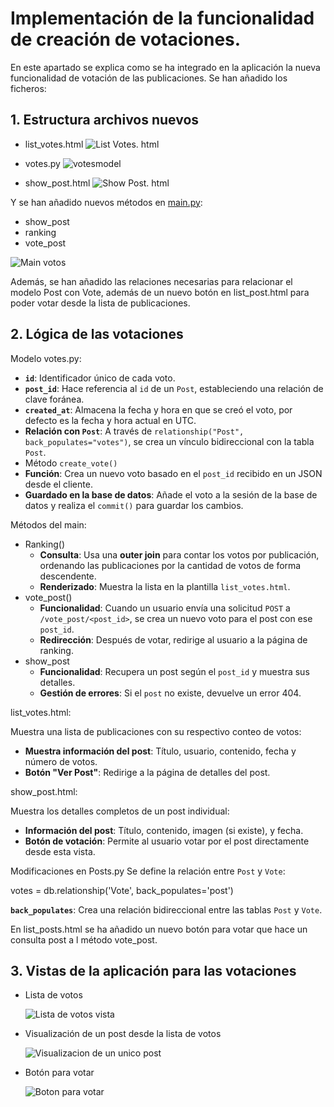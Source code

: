 # Implementación de la funcionalidad de creación de votaciones.

En este apartado se explica como se ha integrado en la aplicación la nueva funcionalidad de votación de las publicaciones.
Se han añadido los ficheros:

## 1. Estructura archivos nuevos
- list_votes.html
![List Votes. html](imagenes/list_voteshtml.png)

- votes.py
![votesmodel](imagenes/votesmodel.png)

- show_post.html
![Show Post. html](imagenes/showpost1html.png)


Y se han añadido nuevos métodos en [main.py](http://main.py):

- show_post
- ranking
- vote_post

![Main votos](imagenes/mainvotos.png)

Además, se han añadido las relaciones necesarias para relacionar el modelo Post con Vote, además de un nuevo botón en list_post.html para poder votar desde la lista de publicaciones.

## 2. Lógica de las votaciones
Modelo votes.py:

- **`id`**: Identificador único de cada voto.
- **`post_id`**: Hace referencia al `id` de un `Post`, estableciendo una relación de clave foránea.
- **`created_at`**: Almacena la fecha y hora en que se creó el voto, por defecto es la fecha y hora actual en UTC.
- **Relación con `Post`**: A través de `relationship("Post", back_populates="votes")`, se crea un vínculo bidireccional con la tabla `Post`.
- Método `create_vote()`
- **Función**: Crea un nuevo voto basado en el `post_id` recibido en un JSON desde el cliente.
- **Guardado en la base de datos**: Añade el voto a la sesión de la base de datos y realiza el `commit()` para guardar los cambios.

Métodos del main:

- Ranking()
    - **Consulta**: Usa una **outer join** para contar los votos por publicación, ordenando las publicaciones por la cantidad de votos de forma descendente.
    - **Renderizado**: Muestra la lista en la plantilla `list_votes.html`.
- vote_post()
    - **Funcionalidad**: Cuando un usuario envía una solicitud `POST` a `/vote_post/<post_id>`, se crea un nuevo voto para el post con ese `post_id`.
    - **Redirección**: Después de votar, redirige al usuario a la página de ranking.
- show_post
    - **Funcionalidad**: Recupera un post según el `post_id` y muestra sus detalles.
    - **Gestión de errores**: Si el `post` no existe, devuelve un error 404.

list_votes.html:

Muestra una lista de publicaciones con su respectivo conteo de votos:

- **Muestra información del post**: Título, usuario, contenido, fecha y número de votos.
- **Botón "Ver Post"**: Redirige a la página de detalles del post.

show_post.html:

Muestra los detalles completos de un post individual:

- **Información del post**: Título, contenido, imagen (si existe), y fecha.
- **Botón de votación**: Permite al usuario votar por el post directamente desde esta vista.

Modificaciones en Posts.py
Se define la relación entre `Post` y `Vote`:

votes = db.relationship('Vote', back_populates='post')

**`back_populates`**: Crea una relación bidireccional entre las tablas `Post` y `Vote`.

En list_posts.html se ha añadido un nuevo botón para votar que hace un consulta post a l método vote_post.

## 3. Vistas de la aplicación para las votaciones
- Lista de votos
  
  ![Lista de votos vista](imagenes/ranking.png)
  
- Visualización de un post desde la lista de votos
  
  ![Visualizacion de un unico post](imagenes/verpost.png)
  
- Botón para votar
  
  ![Boton para votar](imagenes/votarpost.png)
  
